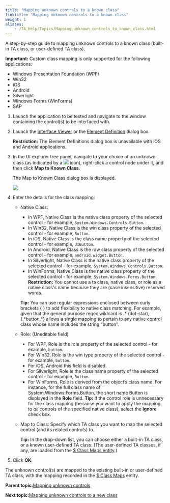 ```yaml
--- 
title: "Mapping unknown controls to a known class"
linktitle: "Mapping unknown controls to a known class"
weight: 1
aliases: 
    - /TA_Help/Topics/Mapping_unknown_controls_to_known_class.html
---
```


A step-by-step guide to mapping unknown controls to a known class \(built-in TA class, or user-defined TA class\).

**Important:** Custom class mapping is only supported for the following applications:

-   Windows Presentation Foundation \(WPF\)
-   Win32
-   iOS
-   Android
-   Silverlight
-   Windows Forms \(WinForms\)
-   SAP

1.  Launch the application to be tested and navigate to the window containing the control\(s\) to be interfaced with.

2.  Launch the [Interface Viewer](/TA_Help/Topics/Interface_def_Viewer_Starting.html) or the [Element Definition](/TA_Help/Topics/Interface_def_client_interface_tool_identify.html) dialog box.

    **Restriction:** The Element Definitions dialog box is unavailable with iOS and Android applications.

3.  In the UI explorer tree panel, navigate to your choice of an unknown class \(as indicated by a ![](/images//Images/ug_interface_definition41.png) icon\), right-click a control node under it, and then click **Map to Known Class**.

    The Map to Known Class dialog box is displayed.

    ![](/images//Images/Map_to_known_class_dialog.png)

4.  Enter the details for the class mapping:

    -   Native Class:

        -   In WPF, Native Class is the native class property of the selected control - for example, `System.Windows.Controls.Button`.
        -   In Win32, Native Class is the win class property of the selected control - for example, `Button`.
        -   In iOS, Native Class is the class name property of the selected control - for example, `UIButton`.
        -   In Android, Native Class is the raw class property of the selected control - for example, `android.widget.Button`.
        -   In Silverlight, Native Class is the native class property of the selected control - for example, `System.Windows.Controls.Button`.
        -   In WinForms, Native Class is the native class property of the selected control - for example, `System.Windows.Forms.Button`.
        **Restriction:** You cannot use a ta class, native class, or role as a native class's name because they are \(case insensitive\) reserved words.

        **Tip:** You can use regular expressions enclosed between curly brackets \{ \} to add flexibility to native class matching. For example, given that the general purpose regex wildcard is .\* \(dot-star\), \{.\*button.\*\} allows a single mapping to pertain to any native control class whose name includes the string “button”.

    -   Role: \(Uneditable field\)

        -   For WPF, Role is the role property of the selected control - for example, `button`.
        -   For Win32, Role is the win type property of the selected control - for example, ``button``.
        -   For iOS, Android this field is disabled.
        -   For Silverlight, Role is the class name property of the selected control - for example, `Button`.
        -   For WinForms, Role is derived from the object’s class name. For instance, for the full class name of System.Windows.Forms.Button, the short name Button is displayed in the **Role** field.
        **Tip:** If the control role is unnecessary for the class mapping \(because you want to apply the mapping to *all* controls of the specified native class\), select the **Ignore** check box.

    -   Map to Class: Specify which TA class you want to map the selected control \(and its related controls\) to.

        **Tip:** In the drop-down list, you can choose either a built-in TA class, or a known user-defined TA class. \(The user-defined TA classes, if any, are loaded from the [$ Class Maps entity](/TA_Help/Topics/Interface_def_Viewer_class_mapping.html).\)

5.  Click **OK**.


The unknown control\(s\) are mapped to the existing built-in or user-defined TA class, with the mapping recorded in the [$ Class Maps](/TA_Help/Topics/Interface_def_Viewer_class_mapping.html) entity.

**Parent topic:**[Mapping unknown controls](/TA_Help/Topics/Mapping_unknown_controls.html)

**Next topic:**[Mapping unknown controls to a new class](/TA_Help/Topics/Mapping_unknown_controls_to_new_class.html)

